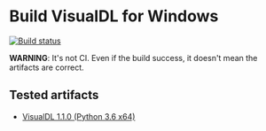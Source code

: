 # Build VisualDL for Windows

[![Build status](https://ci.appveyor.com/api/projects/status/kbvs3etqki06duj1?svg=true)](https://ci.appveyor.com/project/oraoto/visualdl-windows-build)

**WARNING**: It's not CI. Even if the build success, it doesn't mean the artifacts are correct.

## Tested artifacts

+ [VisualDL 1.1.0 (Python 3.6 x64)](https://ci.appveyor.com/project/oraoto/visualdl-windows-build/build/14/artifacts)

